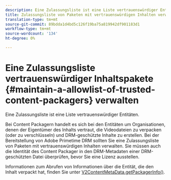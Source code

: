 ```yaml
---
description: Eine Zulassungsliste ist eine Liste vertrauenswürdiger Entitäten.
title: Zulassungsliste von Paketen mit vertrauenswürdigen Inhalten verwalten
translation-type: tm+mt
source-git-commit: 89bdda1d4bd5c126f19ba75a819942df901183d1
workflow-type: tm+mt
source-wordcount: '134'
ht-degree: 0%

---
```



# Eine Zulassungsliste vertrauenswürdiger Inhaltspakete {#maintain-a-allowlist-of-trusted-content-packagers} verwalten

Eine Zulassungsliste ist eine Liste vertrauenswürdiger Entitäten.

Bei Content Packagern handelt es sich bei den Entitäten um Organisationen, denen der Eigentümer des Inhalts vertraut, die Videodateien zu verpacken (oder zu verschlüsseln) und DRM-geschützte Inhalte zu erstellen. Bei der Bereitstellung von Adobe Primetime DRM sollten Sie eine Zulassungsliste von Paketen mit vertrauenswürdigen Inhalten verwalten. Sie müssen auch die Identität des Content Packager in den DRM-Metadaten einer DRM-geschützten Datei überprüfen, bevor Sie eine Lizenz ausstellen.

Informationen zum Abrufen von Informationen über die Entität, die den Inhalt verpackt hat, finden Sie unter [V2ContentMetaData.getPackagerInfo()](https://help.adobe.com/en_US/primetime/api/drm-apis/server/javadocs-flashaccess-pro/com/adobe/flashaccess/sdk/media/drm/keys/v2/V2ContentMetaData.html#getPackagerInfo()).
